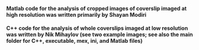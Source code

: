 #### Matlab code for the analysis of cropped images of coverslip imaged at high resolution was written primarily by Shayan Modiri

#### C++ code for the analysis of whole coverslips imaged at low resolution was written by Nik Mihaylov (see two example images; see also the main folder for C++, executable, mex, ini, and Matlab files)
